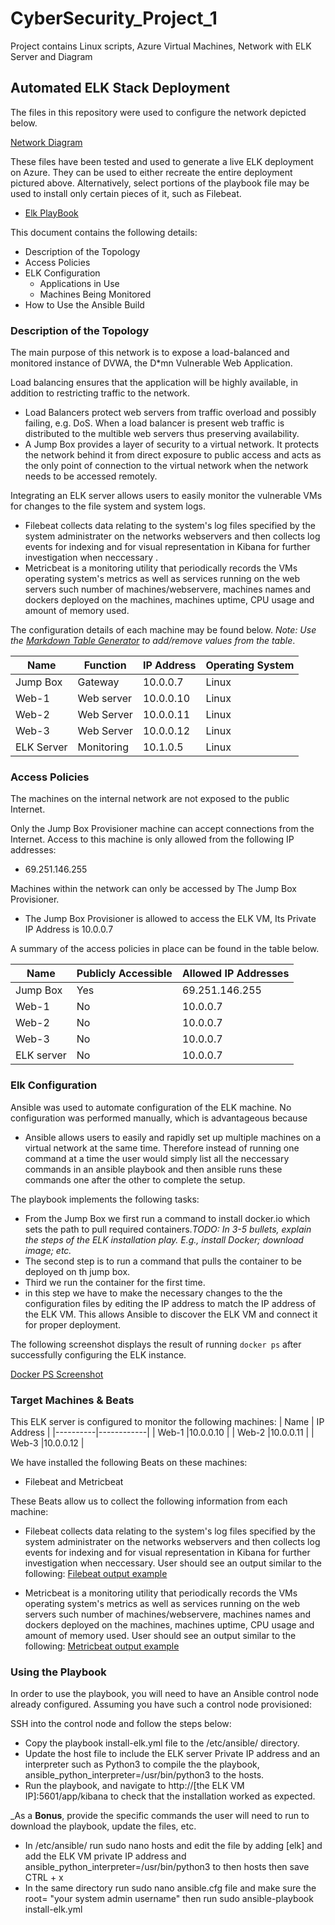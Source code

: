 # CyberSecurity_Project_1
Project contains Linux scripts, Azure Virtual Machines, Network with ELK Server and Diagram

## Automated ELK Stack Deployment

The files in this repository were used to configure the network depicted below.

[Network Diagram](https://github.com/chirba4/CyberSecurity_Project_1/blob/main/Diagram/project_1.png)

These files have been tested and used to generate a live ELK deployment on Azure. They can be used to either recreate the entire deployment pictured above.
 Alternatively, select portions of the playbook file may be used to install only certain pieces of it, such as Filebeat.

  - [Elk PlayBook](https://github.com/chirba4/CyberSecurity_Project_1/blob/main/Ansible/install-elk.yml)

This document contains the following details:
- Description of the Topology
- Access Policies
- ELK Configuration
  - Applications in Use
  - Machines Being Monitored
- How to Use the Ansible Build


### Description of the Topology

The main purpose of this network is to expose a load-balanced and monitored instance of DVWA, the D*mn Vulnerable Web Application.

Load balancing ensures that the application will be highly available, in addition to restricting traffic to the network.
- Load Balancers protect web servers from traffic overload and possibly failing, e.g. DoS. When a load balancer is present web traffic 
  is distributed to the multible web servers thus preserving availability.
- A Jump Box provides a layer of security to a virtual network. It protects the network behind it from direct exposure to public access and acts as the only
  point of connection to the virtual network when the network needs to be accessed remotely.

Integrating an ELK server allows users to easily monitor the vulnerable VMs for changes to the file system and system logs.
- Filebeat collects data relating to the system's log files specified by the system administrater on the networks webservers and then collects log events 
  for indexing and for visual representation in Kibana for further investigation when neccessary .
- Metricbeat is a monitoring utility that periodically records the VMs operating system's metrics as well as services running on the web servers such number of machines/webservere, 
  machines names and dockers deployed on the machines, machines uptime, CPU usage and amount of memory used.  

The configuration details of each machine may be found below.
_Note: Use the [Markdown Table Generator](http://www.tablesgenerator.com/markdown_tables) to add/remove values from the table_.

| Name     | Function | IP Address | Operating System |
|----------|----------|------------|------------------|
| Jump Box | Gateway  | 10.0.0.7   | Linux            |
| Web-1    |Web server| 10.0.0.10   | Linux            |
| Web-2    |Web Server| 10.0.0.11   | Linux            |
| Web-3    |Web Server| 10.0.0.12   | Linux            |
|ELK Server|Monitoring| 10.1.0.5   | Linux            |

### Access Policies

The machines on the internal network are not exposed to the public Internet. 

Only the Jump Box Provisioner machine can accept connections from the Internet. Access to this machine is only allowed from the following IP addresses:
- 69.251.146.255

Machines within the network can only be accessed by The Jump Box Provisioner.
- The Jump Box Provisioner is allowed to access the ELK VM, Its Private IP Address is 10.0.0.7

A summary of the access policies in place can be found in the table below.

| Name     | Publicly Accessible | Allowed IP Addresses |
|----------|---------------------|----------------------|
| Jump Box | Yes                 |69.251.146.255 	        |
| Web-1    | No                  |10.0.0.7              |
| Web-2    | No                  |10.0.0.7              |
| Web-3    | No                  |10.0.0.7		|
|ELK server| No			             |10.0.0.7		|
	
### Elk Configuration

Ansible was used to automate configuration of the ELK machine. No configuration was performed manually, which is advantageous because
- Ansible allows users to easily and rapidly set up multiple machines on a virtual network at the same time. Therefore instead of running one command at 
  a time the user would simply list all the neccessary commands in an ansible playbook and then ansible runs these commands one after the other to complete the setup.

The playbook implements the following tasks:
- From the Jump Box we first run a command to install docker.io which sets the path to pull required containers._TODO: In 3-5 bullets, explain the steps of the ELK installation play. E.g., install Docker; download image; etc._
- The second step is to run a command that pulls the container to be deployed on th jump box.
- Third we run the container for the first time.
- in this step we have to make the necessary changes to the the configuration files by editing the IP address to match the IP address of the ELK VM. This allows Ansible to discover the 
  ELK VM and connect it for proper deployment. 

The following screenshot displays the result of running `docker ps` after successfully configuring the ELK instance.

[Docker PS Screenshot](https://github.com/chirba4/CyberSecurity_Project_1/blob/main/Ansible/Elk-docker_PS.PNG)

### Target Machines & Beats
This ELK server is configured to monitor the following machines:
| Name     | IP Address | 
|----------|------------|
| Web-1    |10.0.0.10    | 
| Web-2    |10.0.0.11    | 
| Web-3    |10.0.0.12    | 


We have installed the following Beats on these machines:
- Filebeat and Metricbeat 

These Beats allow us to collect the following information from each machine:

- Filebeat collects data relating to the system's log files specified by the system administrater on the networks webservers and then collects log events 
  for indexing and for visual representation in Kibana for further investigation when neccessary. User should see an output similar to the following:
[Filebeat output example](https://github.com/chirba4/CyberSecurity_Project_1/blob/main/Ansible/FileBeat%20PS.PNG)

- Metricbeat is a monitoring utility that periodically records the VMs operating system's metrics as well as services running on the web servers such number of machines/webservere, 
  machines names and dockers deployed on the machines, machines uptime, CPU usage and amount of memory used. User should see an output similar to the following: 
[Metricbeat output example](https://github.com/chirba4/CyberSecurity_Project_1/blob/main/Ansible/MetricBeat%20PS.PNG)

### Using the Playbook
In order to use the playbook, you will need to have an Ansible control node already configured. Assuming you have such a control node provisioned: 

SSH into the control node and follow the steps below:
- Copy the playbook install-elk.yml  file to the /etc/ansible/ directory.
- Update the host file to include the ELK server Private IP address and an interpreter such as Python3 to compile the the playbook,           ansible_python_interpreter=/usr/bin/python3 to the hosts.
- Run the playbook, and navigate to http://[the ELK VM IP]:5601/app/kibana to check that the installation worked as expected.

_As a **Bonus**, provide the specific commands the user will need to run to download the playbook, update the files, etc.
- In /etc/ansible/ run sudo nano hosts and edit the file by adding [elk] and add the ELK VM private IP address and ansible_python_interpreter=/usr/bin/python3 to 
  then hosts then save CTRL + x
- In the same directory run sudo nano ansible.cfg file and make sure the root= "your system admin username" 
  then run sudo ansible-playbook install-elk.yml
